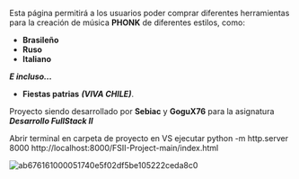 Esta página permitirá a los usuarios poder comprar diferentes herramientas para la creación de música **PHONK** de diferentes estilos, como:
- **Brasileño** 
- **Ruso**
- **Italiano**
  
***E incluso...***
- **Fiestas patrias** ***(VIVA CHILE)***.

Proyecto siendo desarrollado por **Sebiac** y **GoguX76** para la asignatura ***Desarrollo FullStack II***


Abrir terminal en carpeta de proyecto en VS
ejecutar python -m http.server 8000
http://localhost:8000/FSII-Project-main/index.html

![ab676161000051740e5f02df5be105222ceda8c0](https://github.com/user-attachments/assets/854a90f8-deaf-4dad-994f-f5550278c8ba)
